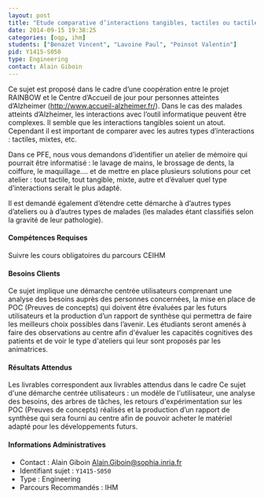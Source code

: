 ```yaml
---
layout: post
title: "Etude comparative d’interactions tangibles, tactiles ou tactiles et tangibles"
date: 2014-09-15 19:38:25
categories: [oqp, ihm]
students: ["Benazet Vincent", "Lavoine Paul", "Poinsot Valentin"]
pid: Y1415-S050
type: Engineering
contact: Alain Giboin
---
```

       
Ce sujet  est proposé dans le cadre d’une coopération entre le projet RAINBOW et le Centre d’Accueil de jour pour personnes atteintes d’Alzheimer (http://www.accueil-alzheimer.fr/). Dans le cas des malades atteints d’Alzheimer, les interactions avec l’outil informatique peuvent être complexes. Il semble que les interactions tangibles soient un atout.
Cependant il est important de comparer avec les autres types d’interactions  : tactiles, mixtes, etc.

Dans ce PFE,  nous vous demandons d’identifier un atelier de mémoire qui pourrait être informatisé : le lavage de mains, le brossage de dents, la coiffure, le maquillage…. et de mettre en place plusieurs solutions pour cet atelier : tout tactile, tout tangible, mixte, autre et d’évaluer quel type d’interactions serait le plus adapté.

Il est demandé également d’étendre cette démarche à d’autres types d’ateliers ou à d’autres types de malades (les malades étant classifiés selon la gravité de leur pathologie).

#### Compétences Requises
Suivre les cours obligatoires du parcours CEIHM


#### Besoins Clients
Ce sujet implique une démarche centrée utilisateurs comprenant une analyse des besoins auprès des personnes concernées, la mise en place de POC (Preuves de concepts) qui doivent être évaluées par les futurs utilisateurs  et la production d’un rapport de synthèse qui permettra de faire les meilleurs choix possibles dans l’avenir. Les étudiants seront amenés à faire des observations au centre afin d'évaluer les capacités cognitives des patients et de voir le type d'ateliers qui leur sont proposés par les animatrices.

#### Résultats Attendus
Les livrables correspondent aux livrables attendus dans le cadre  Ce sujet d'une démarche centrée utilisateurs : un  modèle de l'utilisateur, une analyse des besoins, des arbres de tâches,  les retours d'expérimentation sur les  POC (Preuves de concepts)  réalisés et la production d’un rapport de synthèse qui sera fourni au centre afin de pouvoir acheter le matériel adapté pour les développements futurs.
     

#### Informations Administratives
  * Contact : Alain Giboin <Alain.Giboin@sophia.inria.fr>
  * Identifiant sujet : `Y1415-S050`
  * Type : Engineering
  * Parcours Recommandés : IHM
     
